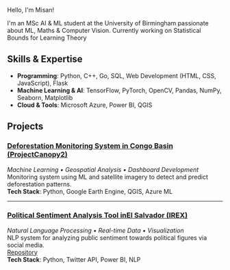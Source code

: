 Hello, I'm Misan!

I'm an MSc AI & ML student at the University of Birmingham passionate about ML, Maths & Computer Vision. Currently working on Statistical Bounds for Learning Theory

## Skills & Expertise

- **Programming**: Python, C++, Go, SQL, Web Development (HTML, CSS, JavaScript), Flask
- **Machine Learning & AI**: TensorFlow, PyTorch, OpenCV, Pandas, NumPy, Seaborn, Matplotlib
- **Cloud & Tools**: Microsoft Azure, Power BI, QGIS

##  Projects

### [Deforestation Monitoring System in Congo Basin (ProjectCanopy2)](https://dagshub.com/Omdena/ProjectCanopy2)  
*Machine Learning • Geospatial Analysis • Dashboard Development*  
Monitoring system using ML and satellite imagery to detect and predict deforestation patterns.  
**Tech Stack**: Python, Google Earth Engine, QGIS, Azure ML  

---

### [Political Sentiment Analysis Tool inEl Salvador (IREX)](https://irex-el-salvador-sentiment-tool.streamlit.app)  
*Natural Language Processing • Real-time Data • Visualization*  
NLP system for analyzing public sentiment towards political figures via social media.  
[Repository](https://dagshub.com/Omdena/IREX-El-Salvador-Sentiment)  
**Tech Stack**: Python, Twitter API, Power BI, NLP  

